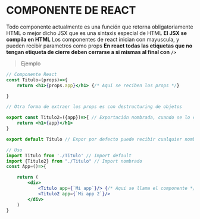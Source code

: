# COMPONENTE DE REACT
 Todo componente actualmente es una función que retorna obligatoriamente HTML o mejor dicho JSX que es una sintaxis especial de HTML
**El JSX se compila en HTML**
Los componentes de react inician con mayuscula, y pueden recibir parametros como props
**En react todas las etiquetas que no tengan etiqueta de cierre deben cerrarse a si mismas al final con `/>`** 

> Ejemplo
```jsx
// Componente React
const Titulo=(props)=>{
    return <h1>{props.app}</h1> {/* Aqui se reciben los props */}

}

// Otra forma de extraer los props es con destructuring de objetos

export const Titulo2=({app})=>{ // Exportación nombrada, cuando se lo extraiga desde otro archivo debe llamarse igual que aquí
    return <h1>{app}</h1>
}

export default Titulo // Expor por defecto puede recibir cualquier nombre desde donde se lo importe
```

```jsx
// Uso
import Titulo from './Titulo' // Import default
import {Titulo2} from "./Titulo" // Import nombrado
const App=()=>{

    return (
        <div>
            <Titulo app={`Mi app`}/> {/* Aqui se llama el componente */}
            <Titulo2 app={`Mi app 2`}/>
        </div>
    )
}

```








